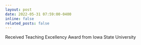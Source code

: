 ```yaml
---
layout: post
date: 2022-05-31 07:59:00-0400
inline: false
related_posts: false
---
```


Received Teaching Excellency Award from Iowa State University
